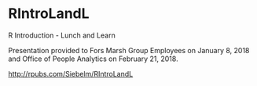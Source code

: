 # RIntroLandL
R Introduction - Lunch and Learn

Presentation provided to Fors Marsh Group Employees on January 8, 2018 and Office of People Analytics on February 21, 2018.

http://rpubs.com/Siebelm/RIntroLandL
